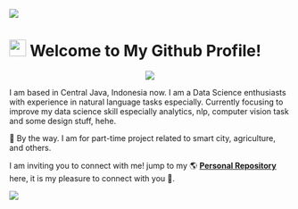 <a href="#"><img src="https://ik.imagekit.io/hanifabdlh/Github/Profile_Readme/banner-hanifabd_R7i1y1GYz.jpg?ik-sdk-version=javascript-1.4.3&updatedAt=1666848674370"></a>

# <a href="#"><img src="https://media.giphy.com/media/hvRJCLFzcasrR4ia7z/giphy.gif" width="30px"></a> **Welcome to My Github Profile!**

<p align="center"><a href="#"><img src="https://media3.giphy.com/media/39GAXpLVKvYRO/giphy.gif?cid=790b761139f803533272f4a51fa1d6c773476c7fa6375f47&rid=giphy.gif&ct=g"></a></p>

I am based in Central Java, Indonesia now. I am a Data Science enthusiasts with experience in natural language tasks especially. Currently focusing to improve my data science skill especially analytics, nlp, computer vision task and some design stuff, hehe. 

👀 By the way. I am for part-time project related to smart city, agriculture, and others.

I am inviting you to connect with me! jump to my 🌎 **[Personal Repository](https://hanifabdlh.vercel.app/)** here, it is my pleasure to connect with you 🙌.

<!-- **Support Me:**

<a href="https://sociabuzz.com/hanifabdlh"><img src="https://images.g2crowd.com/uploads/product/image/large_detail/large_detail_9077f7bd765069670bb60e47263a661f/sociabuzz.png" height="36"></a>
<a href="https://paypal.me/hanifabdlh?country.x=ID&locale.x=id_ID"><img src="https://encrypted-tbn0.gstatic.com/images?q=tbn:ANd9GcTgSBHKRqUgc9yKaKOBRcRv0fq2IWmmSh3WpA&usqp=CAU" height="36"></a>
<a href="https://buymeacoffee.com/hanifabdlh"><img src="https://jessa.blog/wp-content/uploads/2021/06/bmc-button.png" height="36"></a> -->

<a href="#"><img src="https://ik.imagekit.io/hanifabdlh/Github/Profile_Readme/banner-footer_V0DGMwK0p.png?ik-sdk-version=javascript-1.4.3&updatedAt=1666849808092"></a>
